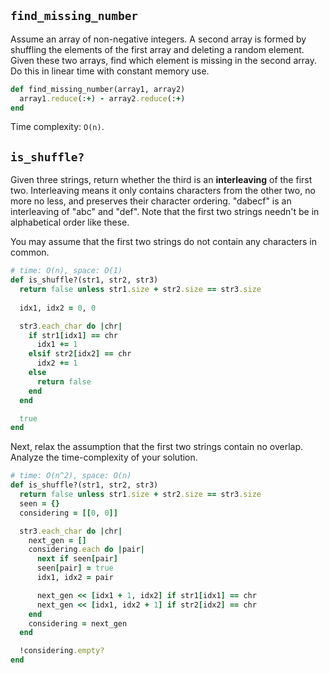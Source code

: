 ## `find_missing_number`

Assume an array of non-negative integers. A second array is formed by
shuffling the elements of the first array and deleting a random
element. Given these two arrays, find which element is missing in the
second array. Do this in linear time with constant memory use.

```ruby
def find_missing_number(array1, array2)
  array1.reduce(:+) - array2.reduce(:+)
end
```

Time complexity: `O(n)`.

## `is_shuffle?`

Given three strings, return whether the third is an **interleaving**
of the first two. Interleaving means it only contains characters from
the other two, no more no less, and preserves their character
ordering. "dabecf" is an interleaving of "abc" and "def". Note that
the first two strings needn't be in alphabetical order like these.

You may assume that the first two strings do not contain any
characters in common.

```ruby
# time: O(n), space: O(1)
def is_shuffle?(str1, str2, str3)
  return false unless str1.size + str2.size == str3.size
  
  idx1, idx2 = 0, 0

  str3.each_char do |chr|
    if str1[idx1] == chr
      idx1 += 1
    elsif str2[idx2] == chr
      idx2 += 1
    else
      return false
    end
  end

  true
end
```

Next, relax the assumption that the first two strings contain no
overlap. Analyze the time-complexity of your solution.

```ruby
# time: O(n^2), space: O(n)
def is_shuffle?(str1, str2, str3)
  return false unless str1.size + str2.size == str3.size
  seen = {}
  considering = [[0, 0]]

  str3.each_char do |chr|
    next_gen = []
    considering.each do |pair|
      next if seen[pair]
      seen[pair] = true
      idx1, idx2 = pair

      next_gen << [idx1 + 1, idx2] if str1[idx1] == chr
      next_gen << [idx1, idx2 + 1] if str2[idx2] == chr
    end
    considering = next_gen
  end

  !considering.empty?
end
```
